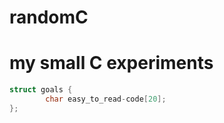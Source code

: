 # randomC
# my small C experiments #

```C
struct goals { 
        char easy_to_read-code[20];
};
```

